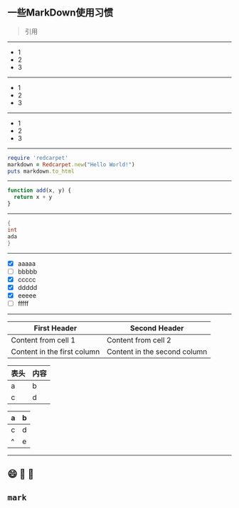 一些MarkDown使用习惯
---
>引用
---
- 1
- 2
- 3
---
* 1
* 2
* 3
---
+ 1
+ 2
+ 3
---
```ruby
require 'redcarpet'
markdown = Redcarpet.new("Hello World!")
puts markdown.to_html
```
---
```javascript {.class1 .class}
function add(x, y) {
  return x + y
}
```
---
```java {.line-numbers} 
{
int
ada
}
```
---
- [x] aaaaa
- [ ] bbbbb
- [x] ccccc
- [x] ddddd
- [x] eeeee
- [ ] fffff
---
First Header | Second Header
------------ | -------------
Content from cell 1 | Content from cell 2
Content in the first column | Content in the second column

表头  | 内容
---- |----
a    | b   
c    | d 

|a   |   b|
|----|----|
| c  |   d|
|^   |   e|
---

:smile:
:boy:
:girl:
---

`mark`
---


